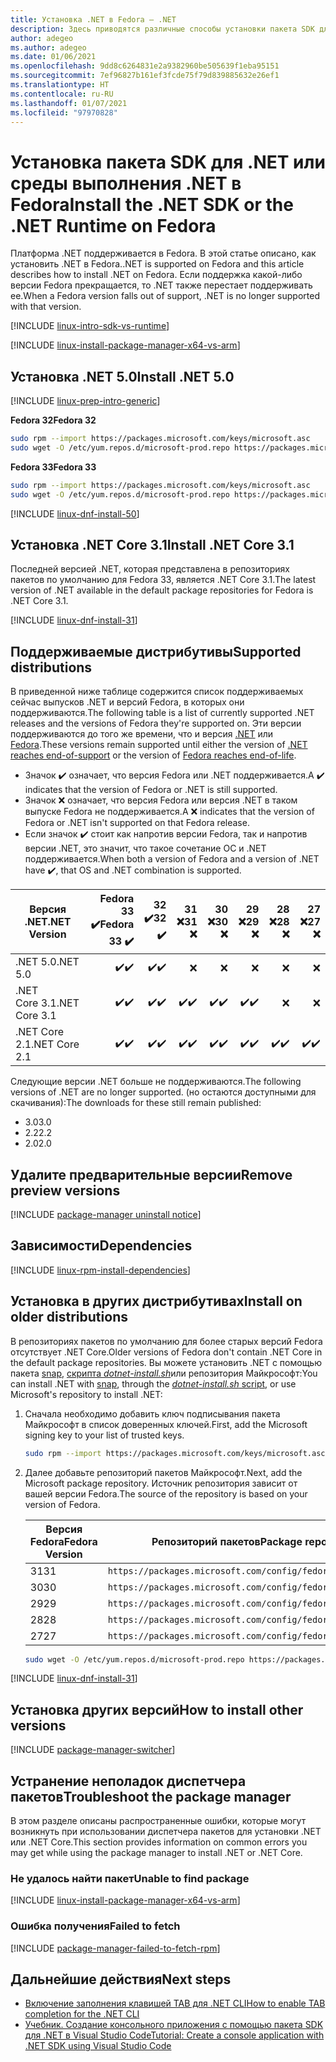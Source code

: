 ```yaml
---
title: Установка .NET в Fedora — .NET
description: Здесь приводятся различные способы установки пакета SDK для .NET и среды выполнения .NET в Fedora.
author: adegeo
ms.author: adegeo
ms.date: 01/06/2021
ms.openlocfilehash: 9dd8c6264831e2a9382960be505639f1eba95151
ms.sourcegitcommit: 7ef96827b161ef3fcde75f79d839885632e26ef1
ms.translationtype: HT
ms.contentlocale: ru-RU
ms.lasthandoff: 01/07/2021
ms.locfileid: "97970828"
---
```

# <a name="install-the-net-sdk-or-the-net-runtime-on-fedora"></a><span data-ttu-id="9e503-103">Установка пакета SDK для .NET или среды выполнения .NET в Fedora</span><span class="sxs-lookup"><span data-stu-id="9e503-103">Install the .NET SDK or the .NET Runtime on Fedora</span></span>

<span data-ttu-id="9e503-104">Платформа .NET поддерживается в Fedora. В этой статье описано, как установить .NET в Fedora.</span><span class="sxs-lookup"><span data-stu-id="9e503-104">.NET is supported on Fedora and this article describes how to install .NET on Fedora.</span></span> <span data-ttu-id="9e503-105">Если поддержка какой-либо версии Fedora прекращается, то .NET также перестает поддерживать ее.</span><span class="sxs-lookup"><span data-stu-id="9e503-105">When a Fedora version falls out of support, .NET is no longer supported with that version.</span></span>

[!INCLUDE [linux-intro-sdk-vs-runtime](includes/linux-intro-sdk-vs-runtime.md)]

[!INCLUDE [linux-install-package-manager-x64-vs-arm](includes/linux-install-package-manager-x64-vs-arm.md)]

## <a name="install-net-50"></a><span data-ttu-id="9e503-106">Установка .NET 5.0</span><span class="sxs-lookup"><span data-stu-id="9e503-106">Install .NET 5.0</span></span>

[!INCLUDE [linux-prep-intro-generic](includes/linux-prep-intro-generic.md)]

<span data-ttu-id="9e503-107">**Fedora 32**</span><span class="sxs-lookup"><span data-stu-id="9e503-107">**Fedora 32**</span></span>

```bash
sudo rpm --import https://packages.microsoft.com/keys/microsoft.asc
sudo wget -O /etc/yum.repos.d/microsoft-prod.repo https://packages.microsoft.com/config/fedora/32/prod.repo
```

<span data-ttu-id="9e503-108">**Fedora 33**</span><span class="sxs-lookup"><span data-stu-id="9e503-108">**Fedora 33**</span></span>

```bash
sudo rpm --import https://packages.microsoft.com/keys/microsoft.asc
sudo wget -O /etc/yum.repos.d/microsoft-prod.repo https://packages.microsoft.com/config/fedora/33/prod.repo
```

[!INCLUDE [linux-dnf-install-50](includes/linux-install-50-dnf.md)]

## <a name="install-net-core-31"></a><span data-ttu-id="9e503-109">Установка .NET Core 3.1</span><span class="sxs-lookup"><span data-stu-id="9e503-109">Install .NET Core 3.1</span></span>

<span data-ttu-id="9e503-110">Последней версией .NET, которая представлена в репозиториях пакетов по умолчанию для Fedora 33, является .NET Core 3.1.</span><span class="sxs-lookup"><span data-stu-id="9e503-110">The latest version of .NET available in the default package repositories for Fedora is .NET Core 3.1.</span></span>

[!INCLUDE [linux-dnf-install-31](includes/linux-install-31-dnf.md)]

## <a name="supported-distributions"></a><span data-ttu-id="9e503-111">Поддерживаемые дистрибутивы</span><span class="sxs-lookup"><span data-stu-id="9e503-111">Supported distributions</span></span>

<span data-ttu-id="9e503-112">В приведенной ниже таблице содержится список поддерживаемых сейчас выпусков .NET и версий Fedora, в которых они поддерживаются.</span><span class="sxs-lookup"><span data-stu-id="9e503-112">The following table is a list of currently supported .NET releases and the versions of Fedora they're supported on.</span></span> <span data-ttu-id="9e503-113">Эти версии поддерживаются до того же времени, что и версия [.NET](https://dotnet.microsoft.com/platform/support/policy/dotnet-core) или [Fedora](https://fedoraproject.org/wiki/End_of_life).</span><span class="sxs-lookup"><span data-stu-id="9e503-113">These versions remain supported until either the version of [.NET reaches end-of-support](https://dotnet.microsoft.com/platform/support/policy/dotnet-core) or the version of [Fedora reaches end-of-life](https://fedoraproject.org/wiki/End_of_life).</span></span>

- <span data-ttu-id="9e503-114">Значок ✔️ означает, что версия Fedora или .NET поддерживается.</span><span class="sxs-lookup"><span data-stu-id="9e503-114">A ✔️ indicates that the version of Fedora or .NET is still supported.</span></span>
- <span data-ttu-id="9e503-115">Значок ❌ означает, что версия Fedora или версия .NET в таком выпуске Fedora не поддерживается.</span><span class="sxs-lookup"><span data-stu-id="9e503-115">A ❌ indicates that the version of Fedora or .NET isn't supported on that Fedora release.</span></span>
- <span data-ttu-id="9e503-116">Если значок ✔️ стоит как напротив версии Fedora, так и напротив версии .NET, это значит, что такое сочетание ОС и .NET поддерживается.</span><span class="sxs-lookup"><span data-stu-id="9e503-116">When both a version of Fedora and a version of .NET have ✔️, that OS and .NET combination is supported.</span></span>

| <span data-ttu-id="9e503-117">Версия .NET</span><span class="sxs-lookup"><span data-stu-id="9e503-117">.NET Version</span></span>  | <span data-ttu-id="9e503-118">Fedora 33 ✔️</span><span class="sxs-lookup"><span data-stu-id="9e503-118">Fedora 33 ✔️</span></span> | <span data-ttu-id="9e503-119">32 ✔️</span><span class="sxs-lookup"><span data-stu-id="9e503-119">32 ✔️</span></span> | <span data-ttu-id="9e503-120">31 ❌</span><span class="sxs-lookup"><span data-stu-id="9e503-120">31 ❌</span></span> | <span data-ttu-id="9e503-121">30 ❌</span><span class="sxs-lookup"><span data-stu-id="9e503-121">30 ❌</span></span> | <span data-ttu-id="9e503-122">29 ❌</span><span class="sxs-lookup"><span data-stu-id="9e503-122">29 ❌</span></span> | <span data-ttu-id="9e503-123">28 ❌</span><span class="sxs-lookup"><span data-stu-id="9e503-123">28 ❌</span></span> | <span data-ttu-id="9e503-124">27 ❌</span><span class="sxs-lookup"><span data-stu-id="9e503-124">27 ❌</span></span> |
| ------------  | ---------: | --: | --: | --: | --: | --: | --: |
| <span data-ttu-id="9e503-125">.NET 5.0</span><span class="sxs-lookup"><span data-stu-id="9e503-125">.NET 5.0</span></span>      | <span data-ttu-id="9e503-126">✔️</span><span class="sxs-lookup"><span data-stu-id="9e503-126">✔️</span></span>        | <span data-ttu-id="9e503-127">✔️</span><span class="sxs-lookup"><span data-stu-id="9e503-127">✔️</span></span> | ❌|❌ |❌ |❌  |❌ |
| <span data-ttu-id="9e503-128">.NET Core 3.1</span><span class="sxs-lookup"><span data-stu-id="9e503-128">.NET Core 3.1</span></span> | <span data-ttu-id="9e503-129">✔️</span><span class="sxs-lookup"><span data-stu-id="9e503-129">✔️</span></span>        | <span data-ttu-id="9e503-130">✔️</span><span class="sxs-lookup"><span data-stu-id="9e503-130">✔️</span></span> | <span data-ttu-id="9e503-131">✔️</span><span class="sxs-lookup"><span data-stu-id="9e503-131">✔️</span></span>|<span data-ttu-id="9e503-132">✔️</span><span class="sxs-lookup"><span data-stu-id="9e503-132">✔️</span></span> |<span data-ttu-id="9e503-133">✔️</span><span class="sxs-lookup"><span data-stu-id="9e503-133">✔️</span></span> |❌  |❌ |
| <span data-ttu-id="9e503-134">.NET Core 2.1</span><span class="sxs-lookup"><span data-stu-id="9e503-134">.NET Core 2.1</span></span> | <span data-ttu-id="9e503-135">✔️</span><span class="sxs-lookup"><span data-stu-id="9e503-135">✔️</span></span>        | <span data-ttu-id="9e503-136">✔️</span><span class="sxs-lookup"><span data-stu-id="9e503-136">✔️</span></span> | <span data-ttu-id="9e503-137">✔️</span><span class="sxs-lookup"><span data-stu-id="9e503-137">✔️</span></span>|<span data-ttu-id="9e503-138">✔️</span><span class="sxs-lookup"><span data-stu-id="9e503-138">✔️</span></span> |<span data-ttu-id="9e503-139">✔️</span><span class="sxs-lookup"><span data-stu-id="9e503-139">✔️</span></span> |<span data-ttu-id="9e503-140">✔️</span><span class="sxs-lookup"><span data-stu-id="9e503-140">✔️</span></span>  |<span data-ttu-id="9e503-141">✔️</span><span class="sxs-lookup"><span data-stu-id="9e503-141">✔️</span></span> |

<span data-ttu-id="9e503-142">Следующие версии .NET больше не поддерживаются.</span><span class="sxs-lookup"><span data-stu-id="9e503-142">The following versions of .NET are no longer supported.</span></span> <span data-ttu-id="9e503-143">(но остаются доступными для скачивания):</span><span class="sxs-lookup"><span data-stu-id="9e503-143">The downloads for these still remain published:</span></span>

- <span data-ttu-id="9e503-144">3.0</span><span class="sxs-lookup"><span data-stu-id="9e503-144">3.0</span></span>
- <span data-ttu-id="9e503-145">2.2</span><span class="sxs-lookup"><span data-stu-id="9e503-145">2.2</span></span>
- <span data-ttu-id="9e503-146">2.0</span><span class="sxs-lookup"><span data-stu-id="9e503-146">2.0</span></span>

## <a name="remove-preview-versions"></a><span data-ttu-id="9e503-147">Удалите предварительные версии</span><span class="sxs-lookup"><span data-stu-id="9e503-147">Remove preview versions</span></span>

[!INCLUDE [package-manager uninstall notice](./includes/linux-uninstall-preview-info.md)]

## <a name="dependencies"></a><span data-ttu-id="9e503-148">Зависимости</span><span class="sxs-lookup"><span data-stu-id="9e503-148">Dependencies</span></span>

[!INCLUDE [linux-rpm-install-dependencies](includes/linux-rpm-install-dependencies.md)]

## <a name="install-on-older-distributions"></a><span data-ttu-id="9e503-149">Установка в других дистрибутивах</span><span class="sxs-lookup"><span data-stu-id="9e503-149">Install on older distributions</span></span>

<span data-ttu-id="9e503-150">В репозиториях пакетов по умолчанию для более старых версий Fedora отсутствует .NET Core.</span><span class="sxs-lookup"><span data-stu-id="9e503-150">Older versions of Fedora don't contain .NET Core in the default package repositories.</span></span> <span data-ttu-id="9e503-151">Вы можете установить .NET с помощью пакета [snap](linux-snap.md), [скрипта _dotnet-install.sh_](linux-scripted-manual.md#scripted-install)или репозитория Майкрософт:</span><span class="sxs-lookup"><span data-stu-id="9e503-151">You can install .NET with [snap](linux-snap.md), through the [_dotnet-install.sh_ script](linux-scripted-manual.md#scripted-install), or use Microsoft's repository to install .NET:</span></span>

01. <span data-ttu-id="9e503-152">Сначала необходимо добавить ключ подписывания пакета Майкрософт в список доверенных ключей.</span><span class="sxs-lookup"><span data-stu-id="9e503-152">First, add the Microsoft signing key to your list of trusted keys.</span></span>

    ```bash
    sudo rpm --import https://packages.microsoft.com/keys/microsoft.asc
    ```

02. <span data-ttu-id="9e503-153">Далее добавьте репозиторий пакетов Майкрософт.</span><span class="sxs-lookup"><span data-stu-id="9e503-153">Next, add the Microsoft package repository.</span></span> <span data-ttu-id="9e503-154">Источник репозитория зависит от вашей версии Fedora.</span><span class="sxs-lookup"><span data-stu-id="9e503-154">The source of the repository is based on your version of Fedora.</span></span>

    | <span data-ttu-id="9e503-155">Версия Fedora</span><span class="sxs-lookup"><span data-stu-id="9e503-155">Fedora Version</span></span> | <span data-ttu-id="9e503-156">Репозиторий пакетов</span><span class="sxs-lookup"><span data-stu-id="9e503-156">Package repository</span></span> |
    | -------------- | ------- |
    | <span data-ttu-id="9e503-157">31</span><span class="sxs-lookup"><span data-stu-id="9e503-157">31</span></span>             | `https://packages.microsoft.com/config/fedora/31/prod.repo` |
    | <span data-ttu-id="9e503-158">30</span><span class="sxs-lookup"><span data-stu-id="9e503-158">30</span></span>             | `https://packages.microsoft.com/config/fedora/30/prod.repo` |
    | <span data-ttu-id="9e503-159">29</span><span class="sxs-lookup"><span data-stu-id="9e503-159">29</span></span>             | `https://packages.microsoft.com/config/fedora/29/prod.repo` |
    | <span data-ttu-id="9e503-160">28</span><span class="sxs-lookup"><span data-stu-id="9e503-160">28</span></span>             | `https://packages.microsoft.com/config/fedora/28/prod.repo` |
    | <span data-ttu-id="9e503-161">27</span><span class="sxs-lookup"><span data-stu-id="9e503-161">27</span></span>             | `https://packages.microsoft.com/config/fedora/27/prod.repo` |

    ```bash
    sudo wget -O /etc/yum.repos.d/microsoft-prod.repo https://packages.microsoft.com/config/fedora/31/prod.repo
    ```

[!INCLUDE [linux-dnf-install-31](./includes/linux-install-31-dnf.md)]

## <a name="how-to-install-other-versions"></a><span data-ttu-id="9e503-162">Установка других версий</span><span class="sxs-lookup"><span data-stu-id="9e503-162">How to install other versions</span></span>

[!INCLUDE [package-manager-switcher](./includes/package-manager-heading-hack-pkgname.md)]

## <a name="troubleshoot-the-package-manager"></a><span data-ttu-id="9e503-163">Устранение неполадок диспетчера пакетов</span><span class="sxs-lookup"><span data-stu-id="9e503-163">Troubleshoot the package manager</span></span>

<span data-ttu-id="9e503-164">В этом разделе описаны распространенные ошибки, которые могут возникнуть при использовании диспетчера пакетов для установки .NET или .NET Core.</span><span class="sxs-lookup"><span data-stu-id="9e503-164">This section provides information on common errors you may get while using the package manager to install .NET or .NET Core.</span></span>

### <a name="unable-to-find-package"></a><span data-ttu-id="9e503-165">Не удалось найти пакет</span><span class="sxs-lookup"><span data-stu-id="9e503-165">Unable to find package</span></span>

[!INCLUDE [linux-install-package-manager-x64-vs-arm](includes/linux-install-package-manager-x64-vs-arm.md)]

### <a name="failed-to-fetch"></a><span data-ttu-id="9e503-166">Ошибка получения</span><span class="sxs-lookup"><span data-stu-id="9e503-166">Failed to fetch</span></span>

[!INCLUDE [package-manager-failed-to-fetch-rpm](includes/package-manager-failed-to-fetch-rpm.md)]

## <a name="next-steps"></a><span data-ttu-id="9e503-167">Дальнейшие действия</span><span class="sxs-lookup"><span data-stu-id="9e503-167">Next steps</span></span>

- [<span data-ttu-id="9e503-168">Включение заполнения клавишей TAB для .NET CLI</span><span class="sxs-lookup"><span data-stu-id="9e503-168">How to enable TAB completion for the .NET CLI</span></span>](../tools/enable-tab-autocomplete.md)
- [<span data-ttu-id="9e503-169">Учебник. Создание консольного приложения с помощью пакета SDK для .NET в Visual Studio Code</span><span class="sxs-lookup"><span data-stu-id="9e503-169">Tutorial: Create a console application with .NET SDK using Visual Studio Code</span></span>](../tutorials/with-visual-studio-code.md)
